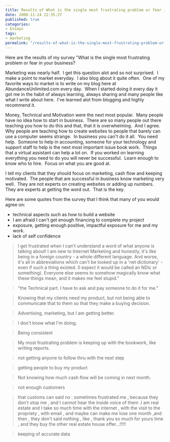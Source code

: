 ```yaml
---
title: Results of What is the single most frustrating problem or fear in your business?
date: 2008-11-24 22:35:27
published: true
categories:
- Essays
tags:
- marketing
permalink: "/results-of-what-is-the-single-most-frustrating-problem-or-fear-in-your-business/"
---
```

Here are the results of my survey "What is the single most frustrating problem or fear in your business?

Marketing was nearly half.  I get this question alot and so not surprised.  I make a point to market everyday.  I also blog about it quite often.  One of my favorite ways to market is to write on my blog here at AbundanceUnlimited.com every day.  When I started doing it every day it got me in the habit of always learning, always sharing and many people like what I write about here.  I've learned alot from blogging and highly recommend it.

Money, Technical and Motivation were the next most popular.  Many people have no idea how to start in business.  There are so many people out there teaching you how to do this and that, that it is overwhelming.  And I agree.  Why people are teaching how to create websites to people that barely can use a computer seems strange.  In business you can't do it all.  You need help.  Someone to help in accounting, someone for your technology and support staff to help is the next most important issue book work.  Things that a virtual assistant can help a lot on.  If you worked on learning everything you need to do you will never be successful.  Learn enough to know who to hire.  Focus on what you are good at.

I tell my clients that they should focus on marketing, cash flow and keeping motivated.  The people that are successful in business know marketing very well.  They are not experts on creating websites or adding up numbers.  They are experts at getting the word out.  That is the key.

Here are some quotes from the survey that I think that many of you would agree on:
- technical aspects such as how to build a website
- I am afraid I can't get enough financing to complete my project
- exposure, getting enough positive, impactful exposure for me and my work.
- lack of self confidence

>I get frustrated when I can't understand a word of what anyone is talking about! I am new to Internet Marketing and honestly, it's like being in a foreign country - a whole different language. And worse, it's all in abbreviations which can't be looked up in a 'net dictionary' - even if such a thing existed. (I expect it would be called an NDic or something). Everyone else seems to somehow magically know what these things mean, and it makes me feel stupid."

>"the Technical part. I have to ask and pay someone to do it for me."

>Knowing that my clients need my product, but not being able to communicate that to them so that they make a buying decision.

>Advertising, marketing, but I am getting better.

>I don't know what I'm doing.

>Being consistent

>My most frustrating problem is keeping up with the bookwork, like writing reports.

>not getting anyone to follow thru with the next step

>getting people to buy my product

>Not knowing how much cash flow will be coming in next month.

>not enough customers

>that customs can said no : sometimes frustrated me , because they don't stop me , and I cannot hear the inside voice of them .I am real estate and I take so much time with the internet , with the visit to the propriety , with email , and maybe can make me lose one month ,and then , they don't said nothing , like , thank you so much for yours time , and they buy the other real estate house offer...!!!!!

>keeping of accurate data